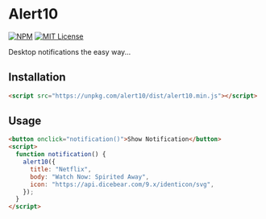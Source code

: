 # Alert10

[![NPM](https://img.shields.io/npm/v/alert10?color=red)](https://www.npmjs.com/package/alert10)
[![MIT License](https://img.shields.io/github/license/alert10/alert10.svg?color=blue)](https://github.com/alert10/alert10/blob/next/LICENSE)

Desktop notifications the easy way...

## Installation

```html
<script src="https://unpkg.com/alert10/dist/alert10.min.js"></script>
```

## Usage

```html
<button onclick="notification()">Show Notification</button>
<script>
  function notification() {
    alert10({
      title: "Netflix",
      body: "Watch Now: Spirited Away",
      icon: "https://api.dicebear.com/9.x/identicon/svg",
    });
  }
</script>
```
